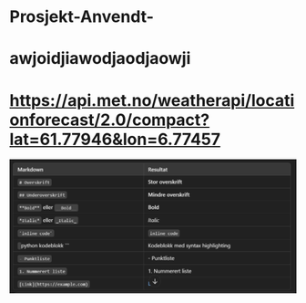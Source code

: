 # Prosjekt-Anvendt-
# awjoidjiawodjaodjaowji




# https://api.met.no/weatherapi/locationforecast/2.0/compact?lat=61.77946&lon=6.77457

![alt text](image.png)
